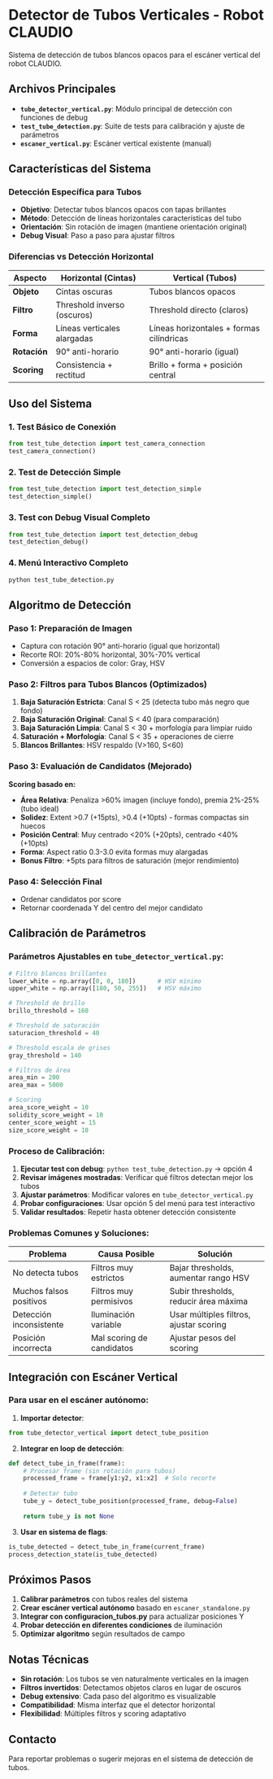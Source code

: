 # Detector de Tubos Verticales - Robot CLAUDIO

Sistema de detección de tubos blancos opacos para el escáner vertical del robot CLAUDIO.

## Archivos Principales

- **`tube_detector_vertical.py`**: Módulo principal de detección con funciones de debug
- **`test_tube_detection.py`**: Suite de tests para calibración y ajuste de parámetros
- **`escaner_vertical.py`**: Escáner vertical existente (manual)

## Características del Sistema

### Detección Específica para Tubos
- **Objetivo**: Detectar tubos blancos opacos con tapas brillantes
- **Método**: Detección de líneas horizontales características del tubo
- **Orientación**: Sin rotación de imagen (mantiene orientación original)
- **Debug Visual**: Paso a paso para ajustar filtros

### Diferencias vs Detección Horizontal
| Aspecto | Horizontal (Cintas) | Vertical (Tubos) |
|---------|-------------------|------------------|
| **Objeto** | Cintas oscuras | Tubos blancos opacos |
| **Filtro** | Threshold inverso (oscuros) | Threshold directo (claros) |
| **Forma** | Líneas verticales alargadas | Líneas horizontales + formas cilíndricas |
| **Rotación** | 90° anti-horario | 90° anti-horario (igual) |
| **Scoring** | Consistencia + rectitud | Brillo + forma + posición central |

## Uso del Sistema

### 1. Test Básico de Conexión
```python
from test_tube_detection import test_camera_connection
test_camera_connection()
```

### 2. Test de Detección Simple
```python
from test_tube_detection import test_detection_simple
test_detection_simple()
```

### 3. Test con Debug Visual Completo
```python
from test_tube_detection import test_detection_debug  
test_detection_debug()
```

### 4. Menú Interactivo Completo
```python
python test_tube_detection.py
```

## Algoritmo de Detección

### Paso 1: Preparación de Imagen
- Captura con rotación 90° anti-horario (igual que horizontal)
- Recorte ROI: 20%-80% horizontal, 30%-70% vertical
- Conversión a espacios de color: Gray, HSV

### Paso 2: Filtros para Tubos Blancos (Optimizados)
1. **Baja Saturación Estricta**: Canal S < 25 (detecta tubo más negro que fondo)
2. **Baja Saturación Original**: Canal S < 40 (para comparación)
3. **Baja Saturación Limpia**: Canal S < 30 + morfología para limpiar ruido
4. **Saturación + Morfología**: Canal S < 35 + operaciones de cierre
5. **Blancos Brillantes**: HSV respaldo (V>160, S<60)

### Paso 3: Evaluación de Candidatos (Mejorado)
**Scoring basado en:**
- **Área Relativa**: Penaliza >60% imagen (incluye fondo), premia 2%-25% (tubo ideal)
- **Solidez**: Extent >0.7 (+15pts), >0.4 (+10pts) - formas compactas sin huecos
- **Posición Central**: Muy centrado <20% (+20pts), centrado <40% (+10pts)
- **Forma**: Aspect ratio 0.3-3.0 evita formas muy alargadas
- **Bonus Filtro**: +5pts para filtros de saturación (mejor rendimiento)

### Paso 4: Selección Final
- Ordenar candidatos por score
- Retornar coordenada Y del centro del mejor candidato

## Calibración de Parámetros

### Parámetros Ajustables en `tube_detector_vertical.py`:

```python
# Filtro blancos brillantes
lower_white = np.array([0, 0, 180])      # HSV mínimo
upper_white = np.array([180, 50, 255])   # HSV máximo

# Threshold de brillo
brillo_threshold = 160

# Threshold de saturación
saturacion_threshold = 40

# Threshold escala de grises
gray_threshold = 140

# Filtros de área
area_min = 200
area_max = 5000

# Scoring
area_score_weight = 10
solidity_score_weight = 10  
center_score_weight = 15
size_score_weight = 10
```

### Proceso de Calibración:

1. **Ejecutar test con debug**: `python test_tube_detection.py` → opción 4
2. **Revisar imágenes mostradas**: Verificar qué filtros detectan mejor los tubos
3. **Ajustar parámetros**: Modificar valores en `tube_detector_vertical.py`
4. **Probar configuraciones**: Usar opción 5 del menú para test interactivo
5. **Validar resultados**: Repetir hasta obtener detección consistente

### Problemas Comunes y Soluciones:

| Problema | Causa Posible | Solución |
|----------|---------------|----------|
| No detecta tubos | Filtros muy estrictos | Bajar thresholds, aumentar rango HSV |
| Muchos falsos positivos | Filtros muy permisivos | Subir thresholds, reducir área máxima |
| Detección inconsistente | Iluminación variable | Usar múltiples filtros, ajustar scoring |
| Posición incorrecta | Mal scoring de candidatos | Ajustar pesos del scoring |

## Integración con Escáner Vertical

### Para usar en el escáner autónomo:

1. **Importar detector**:
```python
from tube_detector_vertical import detect_tube_position
```

2. **Integrar en loop de detección**:
```python
def detect_tube_in_frame(frame):
    # Procesar frame (sin rotación para tubos)
    processed_frame = frame[y1:y2, x1:x2]  # Solo recorte
    
    # Detectar tubo
    tube_y = detect_tube_position(processed_frame, debug=False)
    
    return tube_y is not None
```

3. **Usar en sistema de flags**:
```python
is_tube_detected = detect_tube_in_frame(current_frame)
process_detection_state(is_tube_detected)
```

## Próximos Pasos

1. **Calibrar parámetros** con tubos reales del sistema
2. **Crear escáner vertical autónomo** basado en `escaner_standalone.py`
3. **Integrar con configuracion_tubos.py** para actualizar posiciones Y
4. **Probar detección en diferentes condiciones** de iluminación
5. **Optimizar algoritmo** según resultados de campo

## Notas Técnicas

- **Sin rotación**: Los tubos se ven naturalmente verticales en la imagen
- **Filtros invertidos**: Detectamos objetos claros en lugar de oscuros
- **Debug extensivo**: Cada paso del algoritmo es visualizable
- **Compatibilidad**: Misma interfaz que el detector horizontal
- **Flexibilidad**: Múltiples filtros y scoring adaptativo

## Contacto

Para reportar problemas o sugerir mejoras en el sistema de detección de tubos.
